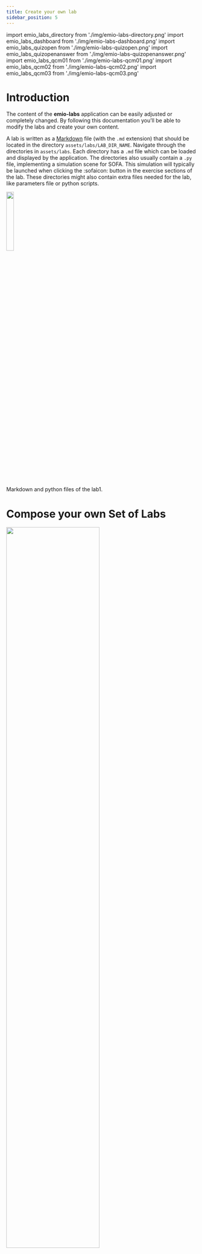 ```yaml
---
title: Create your own lab
sidebar_position: 5
---
```


import emio_labs_directory from './img/emio-labs-directory.png'
import emio_labs_dashboard from './img/emio-labs-dashboard.png'
import emio_labs_quizopen from './img/emio-labs-quizopen.png'
import emio_labs_quizopenanswer from './img/emio-labs-quizopenanswer.png'
import emio_labs_qcm01 from './img/emio-labs-qcm01.png'
import emio_labs_qcm02 from './img/emio-labs-qcm02.png'
import emio_labs_qcm03 from './img/emio-labs-qcm03.png'

# Introduction
The content of the **emio-labs** application can be easily adjusted or completely changed. By following this documentation you’ll be able to modify the labs and create your own content.

A lab is written as a [Markdown](https://en.wikipedia.org/wiki/Markdown) file (with the `.md` extension) that should be located in the directory `assets/labs/LAB_DIR_NAME`. Navigate through the directories in `assets/labs`. Each directory has a `.md` file which can be loaded and displayed by the application. The directories also usually contain a `.py` file, implementing a simulation scene for SOFA. This simulation will typically be launched when clicking the :sofaicon: button in the exercise sections of the lab. These directories might also contain extra files needed for the lab, like parameters file or python scripts.

<img className="centered" src={emio_labs_directory} width="20%"/>
<figcaption>Markdown and python files of the lab1.</figcaption>

# Compose your own Set of Labs

<img className="centered" src={emio_labs_dashboard} width="70%"/>
<figcaption>The main dashboard of the emio-labs application shows the labs content of the application.</figcaption>

The content of the application is set in the file `assets/labs/labsConfig.json`. If you want to add or remove some labs simply modify this file. You'll need to provide:

- the **name** of the directory containing your `.md` **file
- the **filename** (if different than the directory name)
- a **title** and **description** to display in the main dashboard

The order of the labs in the application will match the order in the `labsConfig.json` file. For example:   

```json
{
    "labs": [
        {
            "name": "introduction",
            "title": "Introduction",
            "description": "discover Emio and its software GUI"
        },
        {
            "name": "lab1",
            "filename": "lab1-models.md",
            "title": "Lab 1. Models",
            "description": "discover and analyse different models"
        },
        {
            "name": "sandbox",
            "filename": "sandbox.md",
            "title": "Sandbox",
            "description": "set up Emio exactly how you want"
        }]
}
```

# Write your own Lab in Markdown

You can always refer to the `README.md` file of the `assets/labs` directory for the Markdown cheat sheet. It provides a quick overview of all the Markdown syntax elements and the ones developed for this application which we presents now.

## Basic Syntax

These are the elements outlined in John Gruber’s original design document. All Markdown applications support these elements.

| **Element** | **Markdown Syntax** |
| --- | --- |
| Heading | # H1<br/> ## H2<br/> ### H3 |
| Bold | \*\*bold text\*\* |
| Italic | \*italicized text\* |
| Block-quote | > block-quote |
| Ordered List | 1. First item <br/> 2. Second item <br/>3. Third item |
| Unordered List | - First item<br/>- Second item<br/>- Third item |
| Code | \`code\`<br/> \`\`\`languageblock<br/>code<br/>\`\`\` |
| Horizontal Rule | ```---``` |
| Link | ```[title](https://www.example.com)``` |
| Image | ```![alt text](image.jpg)``` |

## **Extended Syntax**

These elements extend the basic syntax by adding additional features. It will only be understood by this application. We use nested fenced block principle to define our custom blocks. A block fence is a sequence of at least three consecutive `:`. The content of the fenced block consists of all subsequent lines, until a closing block fence with at least as many `:` as the opening block fence.

If you want to nest multiple fenced blocks, the parent block fence should have more `:` than the children. For example :

```markdown
:::: parent
::: child
MY_CONTENT
::: // end of child
:::: // end of parent
```

### **Quiz**

You can create a quiz with **open answer** or a **multiple choice question**. For an open answer, create a block fence with the keyword `quiz`. Inside the quiz fence block, create another block fence with the keyword `question`, followed by your question (on the same line) and the answer on the next line, inside the block fence. For example : 

```markdown
:::: quiz 
::: question What are the advantages of using beam models, compared to volume models? 
Beam models simplify calculations compared to full three-dimensional models, reducing computation time and resources needed. They are widely used in many civil and mechanical engineering applications, facilitating the analysis and design of structures such as bridges and buildings. In our case, beam models are well-suited to predict the behavior of a continuum robot, especially when the model is used for control purposes. 
::: 
::::
```

This will give the following :

<img className="centered" src={emio_labs_quizopen} width="70%"/>
<figcaption>Question with an open answer.</figcaption>

<img className="centered" src={emio_labs_quizopenanswer} width="70%"/>
<figcaption>After giving an answer and clicking on the `Submit` button.</figcaption>

For a question with multiple choice, create a block fence with the keyword `quiz`. Inside the quiz fence block, create another block fence with the keyword `question`, followed by your question (on the same line) and the list of possible answer the next line, inside the block fence. The good answers are set with `[X]` and the wrong answers with `[]` . For example : 

```markdown
:::: quiz 
::: question Which model is the best suited for the blue leg?
- [X] Cosserat
- [ ] Volume
- [X] Beam
:::
::::
```

This will give the following :

<img className="centered" src={emio_labs_qcm01} width="70%"/>
<figcaption>Question with multiple choice answer.</figcaption>

<img className="centered" src={emio_labs_qcm03} width="70%"/>
<figcaption>When selected the answer.</figcaption>

<img className="centered" src={emio_labs_qcm02} width="70%"/>
<figcaption>After submitting the answer.</figcaption>

### **Video**

You can add videos by using the following container :

```markdown
#main-video("PATH_OR_URL_TO_MY_VIDEO")
#video("PATH_OR_URL_TO_MY_VIDEO")
```

The `main-video` will move to the bottom right corner of the application when scrolling down. Only one `main-video` should be used in a markdown file (lab).

### **Highlighted block**

You can highlight some text by using the following block fence with the keyword `highlight` :

```markdown
::: highlight
MY_CONTENT
:::
```

### **Exercise block**

You can highlight your exercises by using the following block fence with the keyword `exercise` :

```markdown
::: exercise
MY_EXERCISE_CONTENT
:::
```

### **Collapsible block**

Create collapsible section with the following block fence with the keyword `collapse` :

```markdown
::: collapse MY_TITLE
MY_CONTENT
:::
```

### **Select block**

Create select content with the following block fence with the keyword `collapse` :

```markdown
:::: select MY_UNIQUE_SELECT_NAME
::: option MY_OPTION_1
::: option MY_OPTION_2
::: option MY_OPTION_3
::::
```

You may have as many options as you want.

### **Buttons**

```markdown
#runsofa-button("MY_SCENE.py", "MY_ARGUMENT_1", "MY_ARGUMENT_2")

#open-button("MY_FILE")
```

An argument can be the current value of a select block by using its unique select name, that you defined. For example:

```markdown
#runsofa-button("MY_SCENE.py", "MY_UNIQUE_SELECT_NAME", "MY_ARGUMENT_2")
```

### **Icons**

```markdown
#icon(ICON_NAME)
```

We use the icon library [font awesome](https://fontawesome.com/icons). For example:

```markdown
#icon(warning)
```

# Share your Labs

We can help you design and share your own labs with the community. Just send us an email at this address [contact@compliance-robotics.com](mailto:contact@compliance-robotics.com), explaining us your project and your needs.